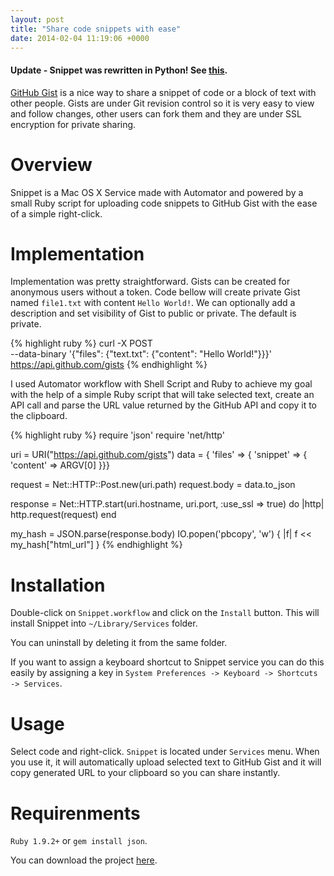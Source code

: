 ```yaml
---
layout: post
title: "Share code snippets with ease"
date: 2014-02-04 11:19:06 +0000
---
```

#### Update - Snippet was rewritten in Python! See [this](https://github.com/lukabratos/Snippet/issues/2).

[GitHub Gist](https://help.github.com/articles/creating-gists) is a nice way to share a snippet of code or a block of text with other people. Gists are under Git revision control so it is very easy to view and follow changes, other users can fork them and they are under SSL encryption for private sharing.

Overview
====================
Snippet is a Mac OS X Service made with Automator and powered by a small Ruby script for uploading code snippets to GitHub Gist with the ease of a simple right-click.

Implementation
====================
Implementation was pretty straightforward. Gists can be created for anonymous users without a token.
Code bellow will create private Gist named `file1.txt` with content `Hello World!`.
We can optionally add a description and set visibility of Gist to public or private. The default is private.

{% highlight ruby %}
curl -X POST \
--data-binary '{"files": {"text.txt": {"content": "Hello World!"}}}' \
https://api.github.com/gists
{% endhighlight %}

I used Automator workflow with Shell Script and Ruby to achieve my goal with the help of a simple Ruby script that will take selected text, create an API call and parse the URL value returned by the GitHub API and copy it to the clipboard.

{% highlight ruby %}
require 'json'
require 'net/http'

uri = URI("https://api.github.com/gists")
data = { 'files' => { 'snippet' => { 'content' => ARGV[0] }}}

request = Net::HTTP::Post.new(uri.path)
request.body = data.to_json

response = Net::HTTP.start(uri.hostname, uri.port, :use_ssl => true) do |http|
	http.request(request)
end

my_hash = JSON.parse(response.body)
IO.popen('pbcopy', 'w') { |f| f << my_hash["html_url"] }
{% endhighlight %}

Installation
====================
Double-click on `Snippet.workflow` and click on the `Install` button.
This will install Snippet into `~/Library/Services` folder.

You can uninstall by deleting it from the same folder.

If you want to assign a keyboard shortcut to Snippet service you can do this easily by assigning a key in `System Preferences -> Keyboard -> Shortcuts -> Services`.

Usage
====================
Select code and right-click. `Snippet` is located under `Services` menu.
When you use it, it will automatically upload selected text to GitHub Gist and it will copy generated URL to your clipboard so you can share instantly.

Requirenments
====================
`Ruby 1.9.2+` or `gem install json`.

You can download the project [here](https://github.com/lukabratos/Snippet).
